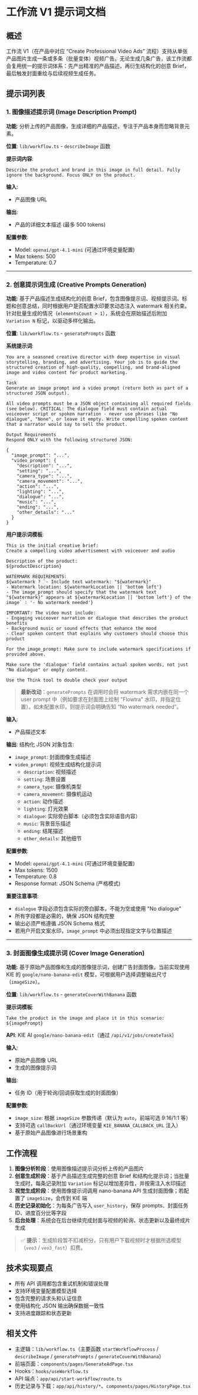# 工作流 V1 提示词文档

## 概述
工作流 V1（在产品中对应 “Create Professional Video Ads” 流程）支持从单张产品图片生成一条或多条（批量变体）视频广告。无论生成几条广告，该工作流都会复用统一的提示词体系：先产出精准的产品描述，再衍生结构化的创意 Brief，最后触发封面重绘与后续视频生成任务。

## 提示词列表

### 1. 图像描述提示词 (Image Description Prompt)

**功能**: 分析上传的产品图像，生成详细的产品描述，专注于产品本身而忽略背景元素。

**位置**: `lib/workflow.ts` - `describeImage` 函数

**提示词内容**:
```
Describe the product and brand in this image in full detail. Fully ignore the background. Focus ONLY on the product.
```

**输入**:
- 产品图像 URL

**输出**:
- 产品的详细文本描述 (最多 500 tokens)

**配置参数**:
- Model: `openai/gpt-4.1-mini` (可通过环境变量配置)
- Max tokens: 500
- Temperature: 0.7

---

### 2. 创意提示词生成 (Creative Prompts Generation)

**功能**: 基于产品描述生成结构化的创意 Brief，包含图像提示词、视频提示词、标题和创意总结，同时根据用户是否配置水印要求动态注入 watermark 相关约束。针对批量生成的情况（`elementsCount > 1`），系统会在原始描述后附加 `Variation N` 标记，以驱动多样化输出。

**位置**: `lib/workflow.ts` - `generatePrompts` 函数

**系统提示词**:
```
You are a seasoned creative director with deep expertise in visual storytelling, branding, and advertising. Your job is to guide the structured creation of high-quality, compelling, and brand-aligned image and video content for product marketing.

Task
Generate an image prompt and a video prompt (return both as part of a structured JSON output).

All video prompts must be a JSON object containing all required fields (see below). CRITICAL: The dialogue field must contain actual voiceover script or spoken narration - never use phrases like "No dialogue", "None", or leave it empty. Write compelling spoken content that a narrator would say to sell the product.

Output Requirements
Respond ONLY with the following structured JSON:

{
  "image_prompt": "...",
  "video_prompt": {
    "description": "...",
    "setting": "...",
    "camera_type": "...",
    "camera_movement": "...",
    "action": "...",
    "lighting": "...",
    "dialogue": "...",
    "music": "...",
    "ending": "...",
    "other_details": "..."
  }
}
```

**用户提示词模板**:
```
This is the initial creative brief:
Create a compelling video advertisement with voiceover and audio

Description of the product:
${productDescription}

WATERMARK REQUIREMENTS:
${watermark ? `- Include text watermark: "${watermark}"
- Watermark location: ${watermarkLocation || 'bottom left'}
- The image_prompt should specify that the watermark text "${watermark}" appears at ${watermarkLocation || 'bottom left'} of the image` : '- No watermark needed'}

IMPORTANT: The video must include:
- Engaging voiceover narration or dialogue that describes the product benefits
- Background music or sound effects that enhance the mood
- Clear spoken content that explains why customers should choose this product

For the image_prompt: Make sure to include watermark specifications if provided above.

Make sure the 'dialogue' field contains actual spoken words, not just "No dialogue" or empty content.

Use the Think tool to double check your output
```

> **最新改动**：`generatePrompts` 在调用时会将 watermark 需求内嵌在同一个 user prompt 中（例如要求在封面图上绘制 "Flowtra" 水印，并指定位置）。如未配置水印，则提示词会明确告知 “No watermark needed”。

**输入**:
- 产品描述文本

**输出**:
结构化 JSON 对象包含:
- `image_prompt`: 封面图像生成描述
- `video_prompt`: 视频生成结构化提示词
  - `description`: 视频描述
  - `setting`: 场景设置
  - `camera_type`: 摄像机类型
  - `camera_movement`: 摄像机运动
  - `action`: 动作描述
  - `lighting`: 灯光效果
  - `dialogue`: 实际旁白脚本（必须包含实际语音内容）
  - `music`: 背景音乐描述
  - `ending`: 结尾描述
  - `other_details`: 其他细节

**配置参数**:
- Model: `openai/gpt-4.1-mini` (可通过环境变量配置)
- Max tokens: 1500
- Temperature: 0.8
- Response format: JSON Schema (严格模式)

**重要注意事项**:
- `dialogue` 字段必须包含实际的旁白脚本，不能为空或使用 "No dialogue"
- 所有字段都是必需的，确保 JSON 结构完整
- 输出必须严格遵循 JSON Schema 格式
- 若用户开启文案水印，`image_prompt` 中必须出现指定文字与位置描述

---

### 3. 封面图像生成提示词 (Cover Image Generation)

**功能**: 基于原始产品图像和生成的图像提示词，创建广告封面图像。当前实现使用 KIE 的 `google/nano-banana-edit` 模型，可根据用户选择调整输出尺寸（`imageSize`）。

**位置**: `lib/workflow.ts` - `generateCoverWithBanana` 函数

**提示词模板**:
```
Take the product in the image and place it in this scenario: ${imagePrompt}
```

**API**: KIE AI `google/nano-banana-edit`（通过 `/api/v1/jobs/createTask`）

**输入**:
- 原始产品图像 URL
- 生成的图像提示词

**输出**:
- 任务 ID（用于轮询/回调获取生成的封面图像）

**配置参数**:
- `image_size`: 根据 `imageSize` 参数传递（默认为 `auto`，前端可选 9:16/1:1 等）
- 支持可选 `callBackUrl`（通过环境变量 `KIE_BANANA_CALLBACK_URL` 注入）
- 基于原始产品图像进行场景重构

## 工作流程

1. **图像分析阶段**：使用图像描述提示词分析上传的产品图片
2. **创意生成阶段**：基于产品描述生成完整的创意 Brief 和结构化提示词；当批量生成时，每条记录附加 `Variation` 标记以增加差异性，并按需注入水印描述
3. **视觉生成阶段**：使用图像提示词调用 nano-banana API 生成封面图像；若配置了 `imageSize`，会传到 KIE 端
4. **历史记录初始化**：为每条广告写入 `user_history`，保存 prompts、封面任务 ID、进度百分比等字段
5. **后台处理**：系统会在后台继续完成封面与视频的轮询、状态更新以及最终成片生成

> ✅ **提示**：生成阶段暂不扣减积分，只有用户下载视频时才根据所选模型（`veo3` / `veo3_fast`）扣费。

## 技术实现要点

- 所有 API 调用都包含重试机制和错误处理
- 支持环境变量配置模型选择
- 包含完整的请求头和认证信息
- 使用结构化 JSON 输出确保数据一致性
- 支持进度跟踪和状态更新

## 相关文件

- 主逻辑：`lib/workflow.ts`（主要函数 `startWorkflowProcess` / `describeImage` / `generatePrompts` / `generateCoverWithBanana`）
- 前端页面：`components/pages/GenerateAdPage.tsx`
- Hooks：`hooks/useWorkflow.ts`
- API 端点：`app/api/start-workflow/route.ts`
- 历史记录与下载：`app/api/history/*`、`components/pages/HistoryPage.tsx`
